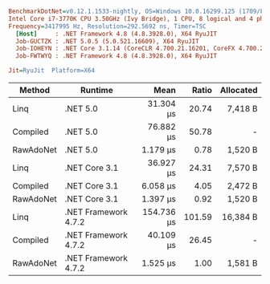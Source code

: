 ``` ini

BenchmarkDotNet=v0.12.1.1533-nightly, OS=Windows 10.0.16299.125 (1709/FallCreatorsUpdate/Redstone3)
Intel Core i7-3770K CPU 3.50GHz (Ivy Bridge), 1 CPU, 8 logical and 4 physical cores
Frequency=3417995 Hz, Resolution=292.5692 ns, Timer=TSC
  [Host]     : .NET Framework 4.8 (4.8.3928.0), X64 RyuJIT
  Job-GUCTZK : .NET 5.0.5 (5.0.521.16609), X64 RyuJIT
  Job-IOHEYN : .NET Core 3.1.14 (CoreCLR 4.700.21.16201, CoreFX 4.700.21.16208), X64 RyuJIT
  Job-FWTWYQ : .NET Framework 4.8 (4.8.3928.0), X64 RyuJIT

Jit=RyuJit  Platform=X64  

```
|    Method |              Runtime |       Mean |  Ratio | Allocated |
|---------- |--------------------- |-----------:|-------:|----------:|
|      Linq |             .NET 5.0 |  31.304 μs |  20.74 |   7,418 B |
|  Compiled |             .NET 5.0 |  76.882 μs |  50.78 |         - |
| RawAdoNet |             .NET 5.0 |   1.179 μs |   0.78 |   1,520 B |
|      Linq |        .NET Core 3.1 |  36.927 μs |  24.31 |   7,570 B |
|  Compiled |        .NET Core 3.1 |   6.058 μs |   4.05 |   2,472 B |
| RawAdoNet |        .NET Core 3.1 |   1.397 μs |   0.92 |   1,520 B |
|      Linq | .NET Framework 4.7.2 | 154.736 μs | 101.59 |  16,384 B |
|  Compiled | .NET Framework 4.7.2 |  40.109 μs |  26.45 |         - |
| RawAdoNet | .NET Framework 4.7.2 |   1.525 μs |   1.00 |   1,581 B |
